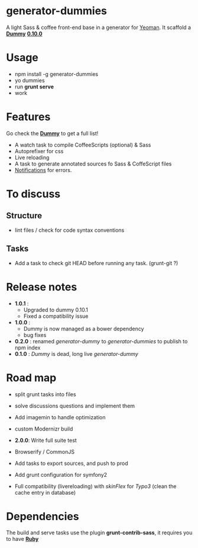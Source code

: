 # generator-dummies

A light Sass &amp; coffee front-end base in a generator for [Yeoman](http://yeoman.io).
It scaffold a **[Dummy](https://github.com/in8/dummy)** **[0.10.0](https://github.com/in8/dummy/tree/0.10.0)**

# Usage

- npm install -g generator-dummies
- yo dummies
- run **grunt serve**
- work


# Features

Go check the **[Dummy](https://github.com/in8/dummy)** to get a full list!


- A watch task to compile CoffeeScripts (optional) & Sass
- Autoprefixer for css
- Live reloading
- A task to generate annotated sources fo Sass & CoffeScript files
- [Notifications](https://github.com/dylang/grunt-notify#grunt-notify-) for errors.


# To discuss

## Structure

- lint files / check for code syntax conventions

## Tasks

- Add a task to check git HEAD before running any task. (grunt-git ?)


# Release notes

- **1.0.1** :
    - Upgraded to dummy 0.10.1
    - Fixed a compatibility issue
- **1.0.0** :
    - Dummy is now managed as a bower dependency
    - bug fixes
- **0.2.0** : renamed *generator-dummy* to *generator-dummies* to publish to npm index
- **0.1.0** : *Dummy* is dead, long live *generator-dummy*

# Road map

- split grunt tasks into files
- solve discussions questions and implement them
- Add imagemin to handle optimization
- custom Modernizr build


- **2.0.0**: Write full suite test

- Browserify / CommonJS
- Add tasks to export sources, and push to prod
- Add grunt configuration for symfony2
- Full compatibility (livereloading) with *skinFlex* for *Typo3* (clean the cache entry in database)

# Dependencies

The build and serve tasks use the plugin **grunt-contrib-sass**, it requires you to have **[Ruby](https://www.ruby-lang.org/)**

